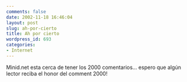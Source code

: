 ```yaml
---
comments: false
date: 2002-11-18 16:46:04
layout: post
slug: ah-por-cierto
title: Ah por cierto
wordpress_id: 693
categories:
- Internet
---
```


Minid.net esta cerca de tener los 2000 comentarios… espero que algún lector reciba el honor del comment 2000!




 
